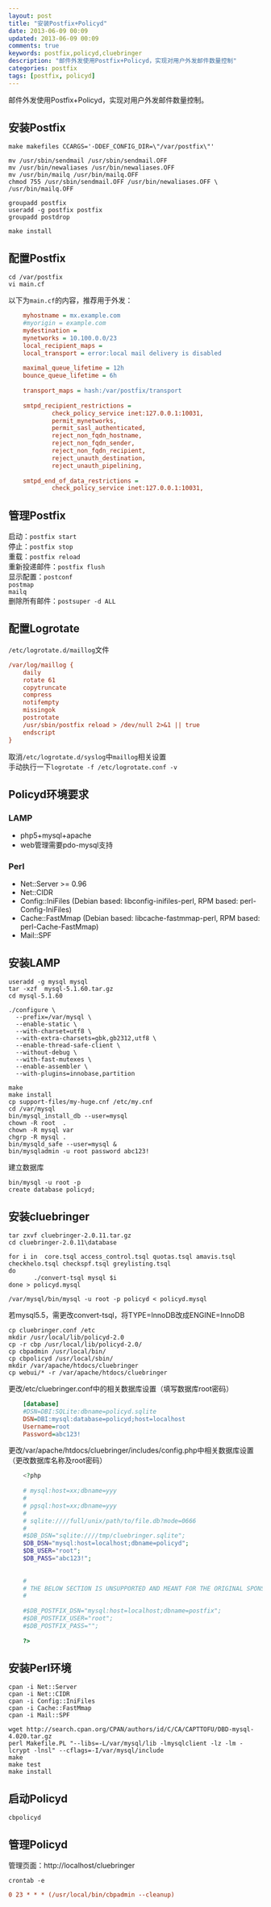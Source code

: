 ```yaml
---
layout: post
title: "安装Postfix+Policyd"
date: 2013-06-09 00:09
updated: 2013-06-09 00:09
comments: true
keywords: postfix,policyd,cluebringer
description: "邮件外发使用Postfix+Policyd，实现对用户外发邮件数量控制"
categories: postfix
tags: [postfix, policyd]
---
```


邮件外发使用Postfix+Policyd，实现对用户外发邮件数量控制。

<!--more-->

## 安装Postfix

	make makefiles CCARGS='-DDEF_CONFIG_DIR=\"/var/postfix\"'
	
	mv /usr/sbin/sendmail /usr/sbin/sendmail.OFF
	mv /usr/bin/newaliases /usr/bin/newaliases.OFF
	mv /usr/bin/mailq /usr/bin/mailq.OFF
	chmod 755 /usr/sbin/sendmail.OFF /usr/bin/newaliases.OFF \
	/usr/bin/mailq.OFF
	
	groupadd postfix
	useradd -g postfix postfix
	groupadd postdrop
	
	make install

## 配置Postfix

	cd /var/postfix
	vi main.cf

以下为`main.cf`的内容，推荐用于外发：

``` ini main.cf
	myhostname = mx.example.com
	#myorigin = example.com
	mydestination =
	mynetworks = 10.100.0.0/23
	local_recipient_maps =
	local_transport = error:local mail delivery is disabled
	
	maximal_queue_lifetime = 12h
	bounce_queue_lifetime = 6h
	
	transport_maps = hash:/var/postfix/transport
	
	smtpd_recipient_restrictions =
	        check_policy_service inet:127.0.0.1:10031,
	        permit_mynetworks,
	        permit_sasl_authenticated,
	        reject_non_fqdn_hostname,
	        reject_non_fqdn_sender,
	        reject_non_fqdn_recipient,
	        reject_unauth_destination,
	        reject_unauth_pipelining,
	
	smtpd_end_of_data_restrictions =
	        check_policy_service inet:127.0.0.1:10031,
```

## 管理Postfix

启动：`postfix start`  
停止：`postfix stop`  
重载：`postfix reload`  
重新投递邮件：`postfix flush`  
显示配置：`postconf`  
`postmap`  
`mailq`  
删除所有邮件：`postsuper -d ALL`  

## 配置Logrotate

`/etc/logrotate.d/maillog`文件

``` ini maillog
/var/log/maillog {
    daily
    rotate 61
    copytruncate
    compress
    notifempty
    missingok
    postrotate
    /usr/sbin/postfix reload > /dev/null 2>&1 || true
    endscript
}
```
取消`/etc/logrotate.d/syslog`中`maillog`相关设置  
手动执行一下`logrotate -f /etc/logrotate.conf -v`

## Policyd环境要求

### LAMP

- php5+mysql+apache
- web管理需要pdo-mysql支持

### Perl

- Net::Server >= 0.96
- Net::CIDR
- Config::IniFiles (Debian based: libconfig-inifiles-perl, RPM based: perl-Config-IniFiles)
- Cache::FastMmap (Debian based: libcache-fastmmap-perl, RPM based: perl-Cache-FastMmap)
- Mail::SPF

## 安装LAMP

	useradd -g mysql mysql
	tar -xzf  mysql-5.1.60.tar.gz
	cd mysql-5.1.60
	
	./configure \
	  --prefix=/var/mysql \
	  --enable-static \
	  --with-charset=utf8 \
	  --with-extra-charsets=gbk,gb2312,utf8 \
	  --enable-thread-safe-client \
	  --without-debug \
	  --with-fast-mutexes \
	  --enable-assembler \
	  --with-plugins=innobase,partition
	
	make
	make install
	cp support-files/my-huge.cnf /etc/my.cnf
	cd /var/mysql
	bin/mysql_install_db --user=mysql
	chown -R root  .
	chown -R mysql var
	chgrp -R mysql .
	bin/mysqld_safe --user=mysql &
	bin/mysqladmin -u root password abc123!

建立数据库

	bin/mysql -u root -p
	create database policyd;

## 安装cluebringer

	tar zxvf cluebringer-2.0.11.tar.gz
	cd cluebringer-2.0.11\database
	
	for i in  core.tsql access_control.tsql quotas.tsql amavis.tsql checkhelo.tsql checkspf.tsql greylisting.tsql
	do
	       ./convert-tsql mysql $i
	done > policyd.mysql
	
	/var/mysql/bin/mysql -u root -p policyd < policyd.mysql

若mysql5.5，需更改convert-tsql，将TYPE=InnoDB改成ENGINE=InnoDB

	cp cluebringer.conf /etc
	mkdir /usr/local/lib/policyd-2.0
	cp -r cbp /usr/local/lib/policyd-2.0/
	cp cbpadmin /usr/local/bin/
	cp cbpolicyd /usr/local/sbin/
	mkdir /var/apache/htdocs/cluebringer
	cp webui/* -r /var/apache/htdocs/cluebringer

更改/etc/cluebringer.conf中的相关数据库设置（填写数据库root密码）

``` ini cluebringer.conf
	[database]
	#DSN=DBI:SQLite:dbname=policyd.sqlite
	DSN=DBI:mysql:database=policyd;host=localhost
	Username=root
	Password=abc123!
```

更改/var/apache/htdocs/cluebringer/includes/config.php中相关数据库设置（更改数据库名称及root密码）

``` php config.php
	<?php
	
	# mysql:host=xx;dbname=yyy
	#
	# pgsql:host=xx;dbname=yyy
	#
	# sqlite:////full/unix/path/to/file.db?mode=0666
	#
	#$DB_DSN="sqlite:////tmp/cluebringer.sqlite";
	$DB_DSN="mysql:host=localhost;dbname=policyd";
	$DB_USER="root";
	$DB_PASS="abc123!";
	
	
	#
	# THE BELOW SECTION IS UNSUPPORTED AND MEANT FOR THE ORIGINAL SPONSOR OF V2
	#
	
	#$DB_POSTFIX_DSN="mysql:host=localhost;dbname=postfix";
	#$DB_POSTFIX_USER="root";
	#$DB_POSTFIX_PASS="";
	
	?>
```

## 安装Perl环境

	cpan -i Net::Server
	cpan -i Net::CIDR
	cpan -i Config::IniFiles
	cpan -i Cache::FastMmap
	cpan -i Mail::SPF
	
	wget http://search.cpan.org/CPAN/authors/id/C/CA/CAPTTOFU/DBD-mysql-4.020.tar.gz
	perl Makefile.PL "--libs=-L/var/mysql/lib -lmysqlclient -lz -lm -lcrypt -lnsl" --cflags=-I/var/mysql/include
	make
	make test
	make install

## 启动Policyd

	cbpolicyd

## 管理Policyd

管理页面：http://localhost/cluebringer

	crontab -e

``` ini crontab
0 23 * * * (/usr/local/bin/cbpadmin --cleanup)
```

